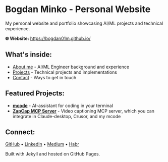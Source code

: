 # Bogdan Minko - Personal Website

My personal website and portfolio showcasing AI/ML projects and technical experience.

**🌐 Website:** https://bogdan01m.github.io/

## What's inside:
- [About me](https://bogdan01m.github.io/about.html) - AI/ML Engineer background and experience
- [Projects](https://bogdan01m.github.io/projects/) - Technical projects and implementations  
- [Contact](https://bogdan01m.github.io/contact.html) - Ways to get in touch

## Featured Projects:
- **[mcode](https://github.com/bogdan01m/mcode)** - AI-assistant for coding in your terminal
- **[ZapCap MCP Server](https://github.com/bogdan01m/zapcap-mcp-server)** - Video captioning MCP server, which you can integrate in Claude-desktop, Crusor, and my mcode

## Connect:
[GitHub](https://github.com/bogdan01m) • [LinkedIn](https://www.linkedin.com/in/bogdan-minko-05a867322/) • [Medium](https://medium.com/@minkobogdan2001) • [Habr](https://habr.com/ru/users/Bogdan_m01)

Built with Jekyll and hosted on GitHub Pages.